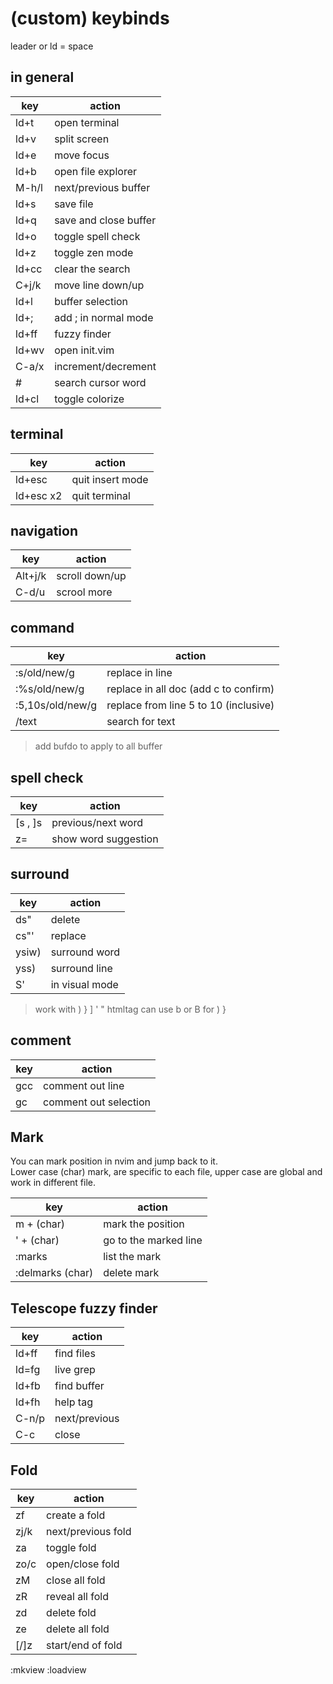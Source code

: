 # (custom) keybinds

leader or ld = space

## in general

| key    | action                |
|--------|-----------------------|
| ld+t   | open terminal         |
| ld+v   | split screen          |
| ld+e   | move focus            |
| ld+b   | open file explorer    |
| M-h/l  | next/previous buffer  |
| ld+s   | save file             |
| ld+q   | save and close buffer |
| ld+o   | toggle spell check    |
| ld+z   | toggle zen mode       |
| ld+cc  | clear the search      |
| C+j/k  | move line down/up     |
| ld+l   | buffer selection      |
| ld+;   | add ; in normal mode  |
| ld+ff  | fuzzy finder          |
| ld+wv  | open init.vim         |
| C-a/x  | increment/decrement   |
| #      | search cursor word    |
| ld+cl  | toggle colorize       |

## terminal 

| key       | action           |
|-----------|------------------|
| ld+esc    | quit insert mode |
| ld+esc x2 | quit terminal    |

## navigation

| key     | action         |
|---------|----------------|
| Alt+j/k | scroll down/up |
| C-d/u   | scrool more    |

## command 

| key              | action                                       |
|------------------|----------------------------------------------|
| :s/old/new/g     | replace in line                              |
| :%s/old/new/g    | replace in all doc (add c to confirm)        |
| :5,10s/old/new/g | replace from line 5 to 10 (inclusive)        |
| /text            | search for text                              |

> add bufdo to apply to all buffer

## spell check 

| key     | action               |
|---------|----------------------|
| [s , ]s | previous/next word   |
| z=      | show word suggestion |


## surround

| key   | action         |
|-------|----------------|
| ds"   | delete         |
| cs"'  | replace        |
| ysiw) | surround word  |
| yss)  | surround line  |
| S'    | in visual mode |

> work with ) } ] ' " htmltag
> can use b or B for ) }

## comment

| key | action                |
|-----|-----------------------|
| gcc | comment out line      |
| gc  | comment out selection |

## Mark

You can mark position in nvim and jump back to it.  
Lower case (char) mark, are specific to each file, upper case are global and work in different file.

| key              | action                |
|------------------|-----------------------|
| m + (char)       | mark the position     |
| ' + (char)       | go to the marked line |
| :marks           | list the mark         |
| :delmarks (char) | delete mark           |

## Telescope fuzzy finder

| key   | action        |
|-------|---------------|
| ld+ff | find files    |
| ld=fg | live grep     |
| ld+fb | find buffer   |
| ld+fh | help tag      |
| C-n/p | next/previous |
| C-c   | close         |

## Fold

| key  | action             |
|------|--------------------|
| zf   | create a fold      |
| zj/k | next/previous fold |
| za   | toggle fold        |
| zo/c | open/close fold    |
| zM   | close all fold     |
| zR   | reveal all fold    |
| zd   | delete fold        |
| ze   | delete all fold    |
| [/]z | start/end of fold  |
:mkview :loadview
